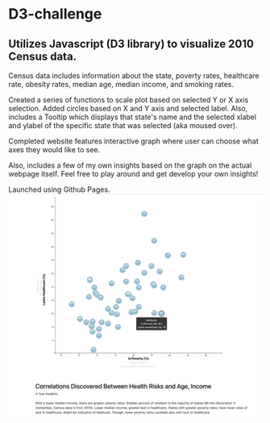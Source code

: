 # D3-challenge

## Utilizes Javascript (D3 library) to visualize 2010 Census data.

Census data includes information about the state, poverty rates, healthcare rate, obesity rates, median age, median income, and smoking rates.

Created a series of functions to scale plot based on selected Y or X axis selection. Added circles based on X and Y axis and selected label. Also, includes a Tooltip which displays that state's name and the selected xlabel and ylabel of the specific state that was selected (aka moused over). 

Completed website features interactive graph where user can choose what axes they would like to see.

Also, includes a few of my own insights based on the graph on the actual webpage itself.
Feel free to play around and get develop your own insights!

Launched using Github Pages.
![D3 Webpage](/image/d3_image.png)

